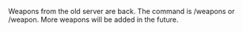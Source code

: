 Weapons from the old server are back. The command is /weapons or /weapon. More weapons will be added in the future.
